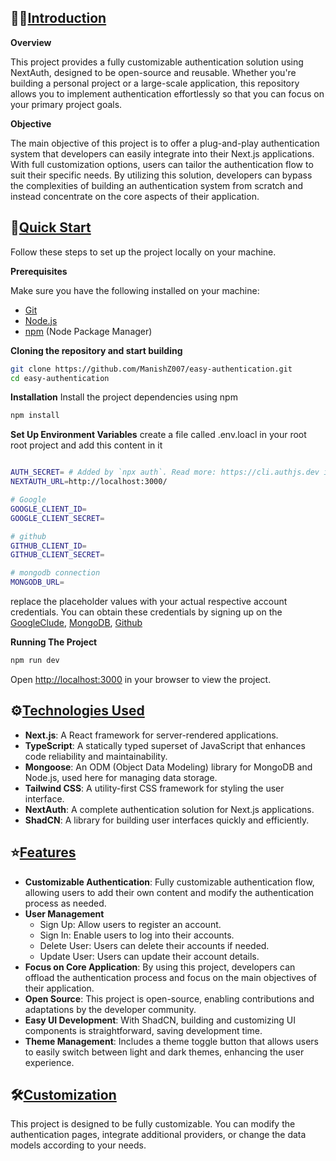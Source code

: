## 🙋‍♂️<a href="introduction">Introduction</a>

**Overview**

This project provides a fully customizable authentication solution using NextAuth, designed to be open-source and reusable. Whether you're building a personal project or a large-scale application, this repository allows you to implement authentication effortlessly so that you can focus on your primary project goals.

**Objective**

The main objective of this project is to offer a plug-and-play authentication system that developers can easily integrate into their Next.js applications. With full customization options, users can tailor the authentication flow to suit their specific needs. By utilizing this solution, developers can bypass the complexities of building an authentication system from scratch and instead concentrate on the core aspects of their application.


## 🤩<a href="quick-start">Quick Start</a>

Follow these steps to set up the project locally on your machine.

**Prerequisites**

Make sure you have the following installed on your machine:

- [Git](https://git-scm.com/)
- [Node.js](https://nodejs.org/en)
- [npm](https://www.npmjs.com/) (Node Package Manager)

**Cloning the repository and start building**

```bash
git clone https://github.com/ManishZ007/easy-authentication.git
cd easy-authentication
```

**Installation**
Install the project dependencies using npm

```bash
npm install
```

**Set Up Environment Variables**
create a file called .env.loacl in your root root project and add this content in it

```bash

AUTH_SECRET= # Added by `npx auth`. Read more: https://cli.authjs.dev it will automatically generate this secret key
NEXTAUTH_URL=http://localhost:3000/

# Google
GOOGLE_CLIENT_ID=
GOOGLE_CLIENT_SECRET=

# github
GITHUB_CLIENT_ID=
GITHUB_CLIENT_SECRET=

# mongodb connection
MONGODB_URL=

```

replace the placeholder values with your actual respective account credentials. You can obtain these credentials by signing up on the [GoogleClude](https://console.cloud.google.com/welcome), [MongoDB](https://www.mongodb.com/), [Github](https://github.com)

**Running The Project**

```bash
npm run dev
```
Open [http://localhost:3000](http://localhost:3000) in your browser to view the project.

## ⚙️<a href="techologies-used">Technologies Used</a>

- **Next.js**: A React framework for server-rendered applications.
- **TypeScript**: A statically typed superset of JavaScript that enhances code reliability and maintainability.
- **Mongoose**: An ODM (Object Data Modeling) library for MongoDB and Node.js, used here for managing data storage.
- **Tailwind CSS**: A utility-first CSS framework for styling the user interface.
- **NextAuth**: A complete authentication solution for Next.js applications.
- **ShadCN**: A library for building user interfaces quickly and efficiently.

## ⭐<a href="features">Features</a>
- **Customizable Authentication**: Fully customizable authentication flow, allowing users to add their own content and modify the authentication process as needed.
- **User Management**
   - Sign Up: Allow users to register an account.
   - Sign In: Enable users to log into their accounts.
   - Delete User: Users can delete their accounts if needed.
   - Update User: Users can update their account details.
- **Focus on Core Application**: By using this project, developers can offload the authentication process and focus on the main objectives of their application.
- **Open Source**: This project is open-source, enabling contributions and adaptations by the developer community.
- **Easy UI Development**: With ShadCN, building and customizing UI components is straightforward, saving development time.
- **Theme Management**: Includes a theme toggle button that allows users to easily switch between light and dark themes, enhancing the user experience.


## 🛠️<a href="customization">Customization</a>

This project is designed to be fully customizable. You can modify the authentication pages, integrate additional providers, or change the data models according to your needs.










